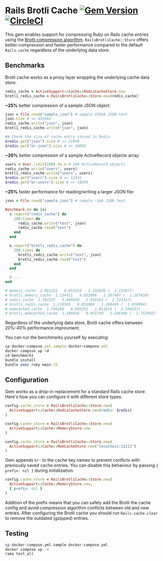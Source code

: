 # Rails Brotli Cache [![Gem Version](https://img.shields.io/gem/v/rails-brotli-cache)](https://badge.fury.io/rb/rails-brotli-cache) [![CircleCI](https://circleci.com/gh/pawurb/rails-brotli-cache.svg?style=svg)](https://circleci.com/gh/pawurb/rails-brotli-cache)

This gem enables support for compressing Ruby on Rails cache entries using the [Brotli compression algorithm](https://github.com/google/brotli). `RailsBrotliCache::Store` offers better compression and faster performance compared to the default `Rails.cache` regardless of the underlying data store.

## Benchmarks

Brotli cache works as a proxy layer wrapping the underlying cache data store.

```ruby
redis_cache = ActiveSupport::Cache::RedisCacheStore.new
brotli_redis_cache = RailsBrotliCache::Store.new(redis_cache)
```

**~25%** better compression of a sample JSON object:

```ruby
json = File.read("sample.json") # sample 435kb JSON text
json.size # => 435662
redis_cache.write("json", json)
brotli_redis_cache.write("json", json)

## Check the size of cache entry stored in Redis
$redis.get("json").size # => 31698
$redis.get("br-json").size # => 24058
```

**~20%** better compression of a sample ActiveRecord objects array:

```ruby
users = User.limit(100).to_a # 100 ActiveRecord objects
redis_cache.write("users", users)
brotli_redis_cache.write("users", users)
$redis.get("users").size # => 12331
$redis.get("br-users").size # => 10299
```

**~25%** faster performance for reading/writing a larger JSON file:

```ruby
json = File.read("sample.json") # sample ~1mb JSON text

Benchmark.bm do |x|
  x.report("redis_cache") do
    100.times do
      redis_cache.write("test", json)
      redis_cache.read("test")
    end
  end

  x.report("brotli_redis_cache") do
    100.times do
      brotli_redis_cache.write("test", json)
      brotli_redis_cache.read("test")
    end
  end

  # ...
end

# memory_cache  2.081221   0.051615   2.132836 (  2.132877)
# brotli_memory_cache  1.134411   0.032996   1.167407 (  1.167418)
# redis_cache  1.782225   0.049936   1.832161 (  2.523317)
# brotli_redis_cache  1.218365   0.051084   1.269449 (  1.850894)
# memcached_cache  1.766268   0.045351   1.811619 (  2.504233)
# brotli_memcached_cache  1.194646   0.051750   1.246396 (  1.752982)
```

Regardless of the underlying data store, Brotli cache offers between 20%-40% performance improvment.

You can run the benchmarks yourself by executing:

```ruby
cp docker-compose.yml.sample docker-compose.yml
docker compose up -d
cd benchmarks
bundle install
bundle exec ruby main.rb
```

## Configuration

Gem works as a drop-in replacement for a standard Rails cache store. Here's how you can configure it with different store types:

```ruby
config.cache_store = RailsBrotliCache::Store.new(
  ActiveSupport::Cache::RedisCacheStore.new(redis: $redis)
)
```

```ruby
config.cache_store = RailsBrotliCache::Store.new(
  ActiveSupport::Cache::MemoryStore.new
)
```

```ruby
config.cache_store = RailsBrotliCache::Store.new(
  ActiveSupport::Cache::MemCacheStore.new("localhost:11211")
)
```

Gem appends `br-` to the cache key names to prevent conflicts with previously saved cache entries. You can disable this behaviour by passing `{ prefix: nil }` during initialization:

```ruby
config.cache_store = RailsBrotliCache::Store.new(
  ActiveSupport::Cache::MemoryStore.new,
  { prefix: nil }
)
```

Addition of the prefix means that you can safely add the Brotli the cache config and avoid compression algorithm conflicts between old and new entries. After configuring the Brotli cache you should run `Rails.cache.clear` to remove the outdated (gzipped) entries.

## Testing

```bash
cp docker-compose.yml.sample docker-compose.yml
docker compose up -d
rake test_all
```
